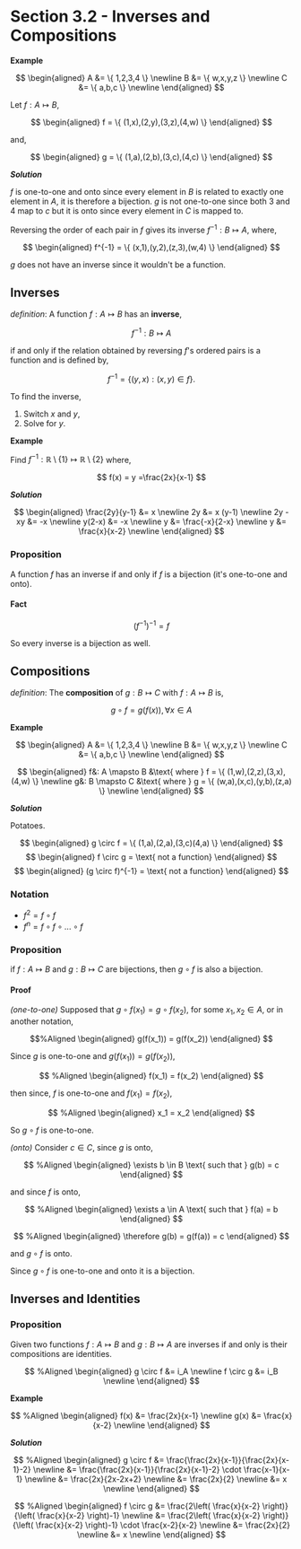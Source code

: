 # Section 3.2 - Inverses and Compositions

**Example**

$$
\begin{aligned}
    A &= \{ 1,2,3,4 \} \newline
    B &= \{ w,x,y,z \} \newline
    C &= \{ a,b,c \} \newline
\end{aligned}
$$

Let $f: A \mapsto B$,

$$
\begin{aligned}
    f = \{ (1,x),(2,y),(3,z),(4,w) \}
\end{aligned}
$$

and,

$$
\begin{aligned}
    g = \{ (1,a),(2,b),(3,c),(4,c) \}
\end{aligned}
$$

**_Solution_**

$f$ is one-to-one and onto since every element in $B$ is related to exactly one element in $A$, it is therefore a bijection. $g$ is not one-to-one since both $3$ and $4$ map to $c$ but it is onto since every element in $C$ is mapped to.

Reversing the order of each pair in $f$ gives its inverse $f^{-1}: B \mapsto A$, where,

$$
\begin{aligned}
    f^{-1} = \{ (x,1),(y,2),(z,3),(w,4) \}
\end{aligned}
$$

$g$ does not have an inverse since it wouldn't be a function.

## Inverses

_definition_: A function $f: A \mapsto B$ has an __inverse__,

$$
    f^{-1}: B \mapsto A
$$

if and only if the relation obtained by reversing $f$'s ordered pairs is a function and is defined by,

$$
    f^{-1} = \{(y,x): (x,y) \in f \}.
$$

To find the inverse,

1. Switch $x$ and $y$,
2. Solve for $y$.

**Example**

Find $f^{-1}: \mathbb R \setminus \{ 1\} \mapsto \mathbb R \setminus \{2\}$ where,

$$
    f(x) = y =\frac{2x}{x-1}
$$

**_Solution_**


$$
\begin{aligned}
    \frac{2y}{y-1} &= x \newline
    2y &= x (y-1) \newline
    2y - xy &= -x \newline
    y(2-x) &= -x \newline
    y &= \frac{-x}{2-x} \newline
    y &= \frac{x}{x-2} \newline
\end{aligned}
$$

### Proposition

A function $f$ has an inverse if and only if $f$ is a bijection (it's one-to-one and onto).

#### Fact

$$
    (f^{-1})^{-1} = f
$$

So every inverse is a bijection as well.

## Compositions

_definition_: The __composition__ of $g: B \mapsto C$ with $f: A \mapsto B$ is,

$$
    g \circ f = g(f(x)), \forall x \in A
$$


**Example**

$$
\begin{aligned}
    A &= \{ 1,2,3,4 \} \newline
    B &= \{ w,x,y,z \} \newline
    C &= \{ a,b,c \} \newline
\end{aligned}
$$

$$
\begin{aligned}
    f&: A \mapsto B &\text{ where } f = \{ (1,w),(2,z),(3,x),(4,w) \} \newline
    g&: B \mapsto C &\text{ where } g = \{ (w,a),(x,c),(y,b),(z,a) \} \newline
\end{aligned}
$$

**_Solution_**

Potatoes.

$$
\begin{aligned}
    g \circ f = \{ (1,a),(2,a),(3,c)(4,a) \}
\end{aligned}
$$
$$
\begin{aligned}
    f \circ g = \text{ not a function}
\end{aligned}
$$
$$
\begin{aligned}
    (g \circ f)^{-1} = \text{ not a function}
\end{aligned}
$$

### Notation

* $f^2 = f \circ f$
* $f^n = f \circ f \circ ... \circ f$

### Proposition

if $f: A \mapsto B$ and $g: B \mapsto C$ are bijections, then $g \circ f$ is also a bijection.

#### Proof

_(one-to-one)_ Supposed that $g \circ f(x_1) = g \circ f(x_2)$, for some $x_1, x_2 \in A$, or in another notation,

$$%Aligned
\begin{aligned}
    g(f(x_1)) = g(f(x_2))
\end{aligned}
$$

Since $g$ is one-to-one and $g(f(x_1)) = g(f(x_2))$,

$$ %Aligned
\begin{aligned}
    f(x_1) = f(x_2)
\end{aligned}
$$

then since, $f$ is one-to-one and $f(x_1) = f(x_2)$,

$$ %Aligned
\begin{aligned}
    x_1 = x_2
\end{aligned}
$$

So $g \circ f$ is one-to-one.

_(onto)_ Consider $c \in C$, since $g$ is onto,

$$ %Aligned
\begin{aligned}
    \exists b \in B \text{ such that } g(b) = c
\end{aligned}
$$

and since $f$ is onto,

$$ %Aligned
\begin{aligned}
    \exists a \in A \text{ such that } f(a) = b
\end{aligned}
$$

$$ %Aligned
\begin{aligned}
    \therefore g(b) = g(f(a)) = c
\end{aligned}
$$

and $g \circ f$ is onto.

Since $g \circ f$ is one-to-one and onto it is a bijection.

## Inverses and Identities

### Proposition

Given two functions $f: A \mapsto B$ and $g: B \mapsto A$ are inverses if and only is their compositions are identities.

$$ %Aligned
\begin{aligned}
    g \circ f &= i_A \newline
    f \circ g &= i_B \newline
\end{aligned}
$$

**Example**

$$ %Aligned
\begin{aligned}
    f(x) &= \frac{2x}{x-1} \newline
    g(x) &= \frac{x}{x-2} \newline
\end{aligned}
$$

**_Solution_**

$$ %Aligned
\begin{aligned}
    g \circ f &= \frac{\frac{2x}{x-1}}{\frac{2x}{x-1}-2} \newline
    &= \frac{\frac{2x}{x-1}}{\frac{2x}{x-1}-2} \cdot \frac{x-1}{x-1} \newline
    &= \frac{2x}{2x-2x+2} \newline
    &= \frac{2x}{2} \newline
    &= x \newline
\end{aligned}
$$

$$ %Aligned
\begin{aligned}
    f \circ g &= \frac{2\left( \frac{x}{x-2} \right)}{\left( \frac{x}{x-2} \right)-1} \newline
    &= \frac{2\left( \frac{x}{x-2} \right)}{\left( \frac{x}{x-2} \right)-1} \cdot \frac{x-2}{x-2} \newline
    &= \frac{2x}{2} \newline
    &= x \newline
\end{aligned}
$$
